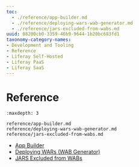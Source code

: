 ```yaml
---
toc:
  - ./reference/app-builder.md
  - ./reference/deploying-wars-wab-generator.md
  - ./reference/jars-excluded-from-wabs.md
uuid: 08200cb0-3359-46b9-9644-1b20bc683fd1
taxonomy-category-names:
- Development and Tooling
- Reference
- Liferay Self-Hosted
- Liferay PaaS
- Liferay SaaS
---
```

# Reference

```{toctree}
:maxdepth: 3

reference/app-builder.md
reference/deploying-wars-wab-generator.md
reference/jars-excluded-from-wabs.md
```

* [App Builder](./reference/app-builder.md)
* [Deploying WARs (WAB Generator)](./reference/deploying-wars-wab-generator.md)
* [JARS Excluded from WABs](./reference/jars-excluded-from-wabs.md)
